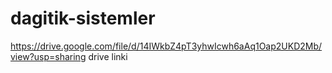 # dagitik-sistemler


https://drive.google.com/file/d/14IWkbZ4pT3yhwIcwh6aAq1Oap2UKD2Mb/view?usp=sharing   drive linki 
